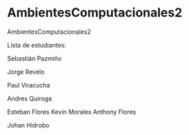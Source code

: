 # AmbientesComputacionales2
AmbientesComputacionales2

Lista de estudiantes: 


Sebastián Pazmiño

Jorge Revelo

Paul Viracucha

Andres Quiroga

Esteban Flores
Kevin Morales
Anthony Flores

Johan Hidrobo
